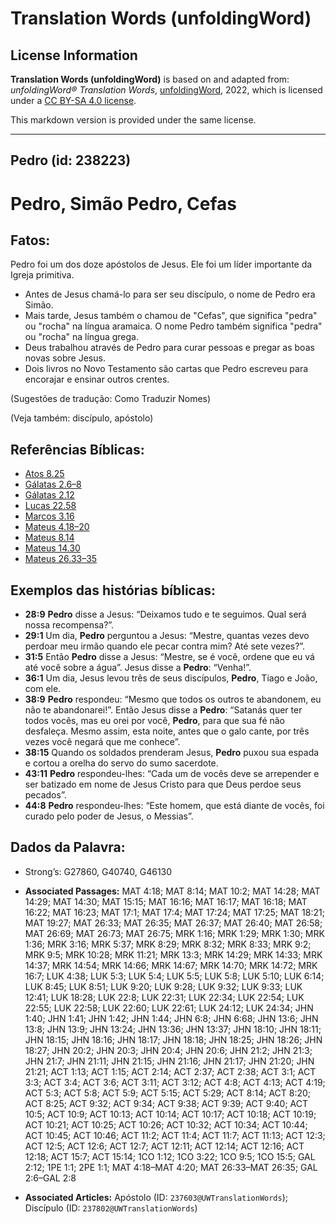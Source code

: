 # Translation Words (unfoldingWord)

## License Information

**Translation Words (unfoldingWord)** is based on and adapted from: _unfoldingWord® Translation Words_, [unfoldingWord](https://unfoldingword.org/utw), 2022, which is licensed under a [CC BY-SA 4.0 license](https://creativecommons.org/licenses/by-sa/4.0/legalcode.en).

This markdown version is provided under the same license.



--------------------------------

## Pedro (id: 238223)

Pedro, Simão Pedro, Cefas
=========================

Fatos:
------

Pedro foi um dos doze apóstolos de Jesus. Ele foi um líder importante da Igreja primitiva.

* Antes de Jesus chamá\-lo para ser seu discípulo, o nome de Pedro era Simão.
* Mais tarde, Jesus também o chamou de "Cefas", que significa "pedra" ou "rocha" na língua aramaica. O nome Pedro também significa "pedra" ou "rocha" na língua grega.
* Deus trabalhou através de Pedro para curar pessoas e pregar as boas novas sobre Jesus.
* Dois livros no Novo Testamento são cartas que Pedro escreveu para encorajar e ensinar outros crentes.

(Sugestões de tradução: Como Traduzir Nomes)

(Veja também: discípulo, apóstolo)

Referências Bíblicas:
---------------------

* [Atos 8\.25](https://ref.ly/Acts8:25)
* [Gálatas 2\.6–8](https://ref.ly/Gal2:6-Gal2:8)
* [Gálatas 2\.12](https://ref.ly/Gal2:12)
* [Lucas 22\.58](https://ref.ly/Luke22:58)
* [Marcos 3\.16](https://ref.ly/Mark3:16)
* [Mateus 4\.18–20](https://ref.ly/Matt4:18-Matt4:20)
* [Mateus 8\.14](https://ref.ly/Matt8:14)
* [Mateus 14\.30](https://ref.ly/Matt14:30)
* [Mateus 26\.33–35](https://ref.ly/Matt26:33-Matt26:35)

Exemplos das histórias bíblicas:
--------------------------------

* **28:9** **Pedro** disse a Jesus: “Deixamos tudo e te seguimos. Qual será nossa recompensa?”.
* **29:1** Um dia, **Pedro** perguntou a Jesus: “Mestre, quantas vezes devo perdoar meu irmão quando ele pecar contra mim? Até sete vezes?”.
* **31:5** Então **Pedro** disse a Jesus: “Mestre, se é você, ordene que eu vá até você sobre a água”. Jesus disse a **Pedro**: “Venha!”.
* **36:1** Um dia, Jesus levou três de seus discípulos, **Pedro**, Tiago e João, com ele.
* **38:9** **Pedro** respondeu: “Mesmo que todos os outros te abandonem, eu não te abandonarei!”. Então Jesus disse a **Pedro**: “Satanás quer ter todos vocês, mas eu orei por você, **Pedro**, para que sua fé não desfaleça. Mesmo assim, esta noite, antes que o galo cante, por três vezes você negará que me conhece”.
* **38:15** Quando os soldados prenderam Jesus, **Pedro** puxou sua espada e cortou a orelha do servo do sumo sacerdote.
* **43:11** **Pedro** respondeu\-lhes: “Cada um de vocês deve se arrepender e ser batizado em nome de Jesus Cristo para que Deus perdoe seus pecados”.
* **44:8** **Pedro** respondeu\-lhes: “Este homem, que está diante de vocês, foi curado pelo poder de Jesus, o Messias”.

Dados da Palavra:
-----------------

* Strong’s: G27860, G40740, G46130

* **Associated Passages:** MAT 4:18; MAT 8:14; MAT 10:2; MAT 14:28; MAT 14:29; MAT 14:30; MAT 15:15; MAT 16:16; MAT 16:17; MAT 16:18; MAT 16:22; MAT 16:23; MAT 17:1; MAT 17:4; MAT 17:24; MAT 17:25; MAT 18:21; MAT 19:27; MAT 26:33; MAT 26:35; MAT 26:37; MAT 26:40; MAT 26:58; MAT 26:69; MAT 26:73; MAT 26:75; MRK 1:16; MRK 1:29; MRK 1:30; MRK 1:36; MRK 3:16; MRK 5:37; MRK 8:29; MRK 8:32; MRK 8:33; MRK 9:2; MRK 9:5; MRK 10:28; MRK 11:21; MRK 13:3; MRK 14:29; MRK 14:33; MRK 14:37; MRK 14:54; MRK 14:66; MRK 14:67; MRK 14:70; MRK 14:72; MRK 16:7; LUK 4:38; LUK 5:3; LUK 5:4; LUK 5:5; LUK 5:8; LUK 5:10; LUK 6:14; LUK 8:45; LUK 8:51; LUK 9:20; LUK 9:28; LUK 9:32; LUK 9:33; LUK 12:41; LUK 18:28; LUK 22:8; LUK 22:31; LUK 22:34; LUK 22:54; LUK 22:55; LUK 22:58; LUK 22:60; LUK 22:61; LUK 24:12; LUK 24:34; JHN 1:40; JHN 1:41; JHN 1:42; JHN 1:44; JHN 6:8; JHN 6:68; JHN 13:6; JHN 13:8; JHN 13:9; JHN 13:24; JHN 13:36; JHN 13:37; JHN 18:10; JHN 18:11; JHN 18:15; JHN 18:16; JHN 18:17; JHN 18:18; JHN 18:25; JHN 18:26; JHN 18:27; JHN 20:2; JHN 20:3; JHN 20:4; JHN 20:6; JHN 21:2; JHN 21:3; JHN 21:7; JHN 21:11; JHN 21:15; JHN 21:16; JHN 21:17; JHN 21:20; JHN 21:21; ACT 1:13; ACT 1:15; ACT 2:14; ACT 2:37; ACT 2:38; ACT 3:1; ACT 3:3; ACT 3:4; ACT 3:6; ACT 3:11; ACT 3:12; ACT 4:8; ACT 4:13; ACT 4:19; ACT 5:3; ACT 5:8; ACT 5:9; ACT 5:15; ACT 5:29; ACT 8:14; ACT 8:20; ACT 8:25; ACT 9:32; ACT 9:34; ACT 9:38; ACT 9:39; ACT 9:40; ACT 10:5; ACT 10:9; ACT 10:13; ACT 10:14; ACT 10:17; ACT 10:18; ACT 10:19; ACT 10:21; ACT 10:25; ACT 10:26; ACT 10:32; ACT 10:34; ACT 10:44; ACT 10:45; ACT 10:46; ACT 11:2; ACT 11:4; ACT 11:7; ACT 11:13; ACT 12:3; ACT 12:5; ACT 12:6; ACT 12:7; ACT 12:11; ACT 12:14; ACT 12:16; ACT 12:18; ACT 15:7; ACT 15:14; 1CO 1:12; 1CO 3:22; 1CO 9:5; 1CO 15:5; GAL 2:12; 1PE 1:1; 2PE 1:1; MAT 4:18–MAT 4:20; MAT 26:33–MAT 26:35; GAL 2:6–GAL 2:8
* **Associated Articles:** Apóstolo (ID: `237603@UWTranslationWords`); Discípulo (ID: `237802@UWTranslationWords`)

